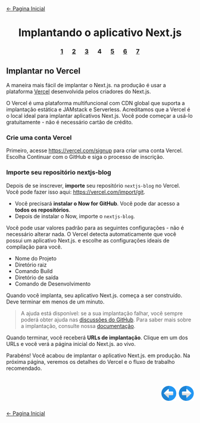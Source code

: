 [← Pagina Inicial](../../../README.md#basico)

<h1 align="center">Implantando o aplicativo Next.js</h1>

<h3 align="center">
<a href="./1.md" style="margin:0 10px;">1</a>
<a href="./2.md" style="margin:0 10px;">2</a>
<a href="./3.md" style="margin:0 10px;">3</a>
<spam style="margin:0 10px;">4</spam>
<a href="./5.md" style="margin:0 10px;">5</a>
<a href="./6.md" style="margin:0 10px;">6</a>
<a href="./7.md" style="margin:0 10px;">7</a>
</h3>

## Implantar no Vercel

A maneira mais fácil de implantar o Next.js. na produção é usar a plataforma [Vercel](https://vercel.com/) desenvolvida pelos criadores do Next.js.

O Vercel é uma plataforma multifuncional com CDN global que suporta a implantação estática e JAMstack e Serverless. Acreditamos que a Vercel é o local ideal para implantar aplicativos Next.js. Você pode começar a usá-lo gratuitamente - não é necessário cartão de crédito.

### Crie uma conta Vercel

Primeiro, acesse https://vercel.com/signup para criar uma conta Vercel. Escolha Continuar com o GitHub e siga o processo de inscrição.

### Importe seu repositório nextjs-blog

Depois de se inscrever, **importe** seu repositório `nextjs-blog` no Vercel. Você pode fazer isso aqui: https://vercel.com/import/git.

  - Você precisará **instalar o Now for GitHub**. Você pode dar acesso a **todos os repositórios**.
  - Depois de instalar o Now, importe o `nextjs-blog`.

Você pode usar valores padrão para as seguintes configurações - não é necessário alterar nada. O Vercel detecta automaticamente que você possui um aplicativo Next.js. e escolhe as configurações ideais de compilação para você.

  - Nome do Projeto
  - Diretório raiz
  - Comando Build
  - Diretório de saída
  - Comando de Desenvolvimento

Quando você implanta, seu aplicativo Next.js. começa a ser construído. Deve terminar em menos de um minuto.

>A ajuda está disponível: se a sua implantação falhar, você sempre poderá obter ajuda nas [discussões do GitHub](https://github.com/zeit/next.js/discussions). Para saber mais sobre a implantação, consulte nossa [documentação](https://nextjs.org/docs/deployment).

Quando terminar, você receberá **URLs de implantação**. Clique em um dos URLs e você verá a página inicial do Next.js. ao vivo.

Parabéns! Você acabou de implantar o aplicativo Next.js. em produção. Na próxima página, veremos os detalhes do Vercel e o fluxo de trabalho recomendado.

<h1 align="right">
<a href="./3.md"><img src="../../../images/previous-arrow.svg" alt="next-arrow" width="40px"></a>
<a href="./5.md"><img src="../../../images/next-arrow.svg" alt="next-arrow" width="40px"></a>
</h1>

[← Pagina Inicial](../../../README.md#basico)